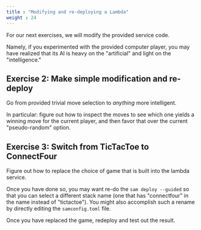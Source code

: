 ```yaml
---
title : "Modifying and re-deploying a Lambda"
weight : 24
---
```


For our next exercises, we will modify the provided service code.

Namely, if you experimented with the provided computer player, you may have
realized that its AI is heavy on the "artificial" and light on the
"intelligence."

## Exercise 2\: Make simple modification and re-deploy

Go from provided trivial move selection to *anything* more intelligent.

In particular: figure out how to inspect the moves to see which one yields a
winning move for the current player, and then favor that over the current
"pseudo-random" option.

## Exercise 3\: Switch from TicTacToe to ConnectFour

Figure out how to replace the choice of game that is built into the lambda
service.

Once you have done so, you may want re-do the `sam deploy --guided` so that you
can select a different stack name (one that has "connectfour" in the name
instead of "tictactoe"). You might also accomplish such a rename by directly
editing the `samconfig.toml` file.

Once you have replaced the game, redeploy and test out the result.
